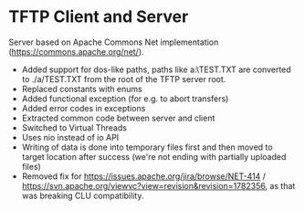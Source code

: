 # TFTP Client and Server

Server based on Apache Commons Net implementation (https://commons.apache.org/net/). 
* Added support for dos-like paths, paths like a:\TEST.TXT are converted to ./a/TEST.TXT from the root of the TFTP server root.
* Replaced constants with enums
* Added functional exception (for e.g. to abort transfers)
* Added error codes in exceptions
* Extracted common code between server and client
* Switched to Virtual Threads
* Uses nio instead of io API
* Writing of data is done into temporary files first and then moved to target location after success (we're not ending with partially uploaded files)
* Removed fix for https://issues.apache.org/jira/browse/NET-414 / https://svn.apache.org/viewvc?view=revision&revision=1782356, as that was breaking CLU compatibility.
